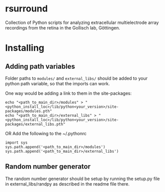 # rsurround
Collection of Python scripts for analyzing extracellular multielectrode
array recordings from the retina in the Gollisch lab, Göttingen.

# Installing
## Adding path variables
Folder paths to `modules/` and `external_libs/` should be added
to your python path variable, so that the imports can work.

One way would be adding a link to them in the site-packages:
```
echo "<path_to_main_dir>/modules" > "<python_install_loc>/lib/python<your_version>/site-packages/modules.pth"
echo "<path_to_main_dir>/external_libs" > "<python_install_loc>/lib/python<your_version>/site-packages/external_libs.pth"
```

OR
Add the following to the ~/.pythonrc
```
import sys
sys.path.append('<path_to_main_dir>/modules')
sys.path.append('<path_to_main_dir>/external_libs')
```

## Random number generator
The random number generator should be setup by running the setup.py file in
external_libs/randpy as described in the readme file there.

